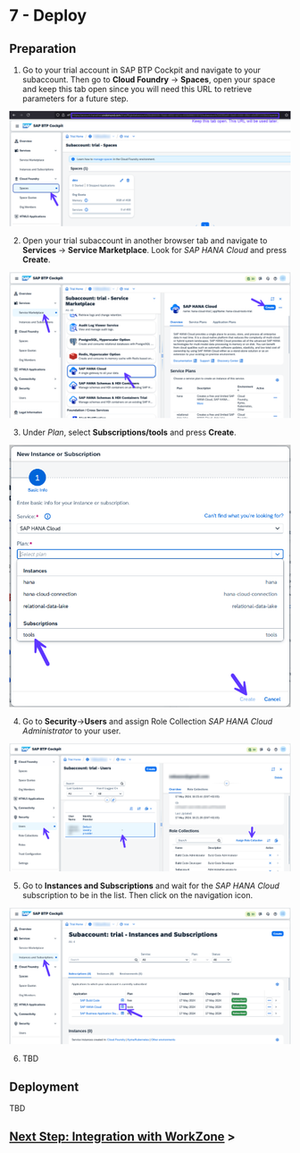 # 7 - Deploy

## Preparation

1. Go to your trial account in SAP BTP Cockpit and navigate to your subaccount. Then go to **Cloud Foundry** -> **Spaces**, open your space and keep this tab open since you will need this URL to retrieve parameters for a future step.

![](./Images/8_Screenshot_Space_URL.png)

2. Open your trial subaccount in another browser tab and navigate to **Services** -> **Service Marketplace**. Look for *SAP HANA Cloud* and press **Create**.

![](./Images/8_Screenshot_Create_HANA_Cloud.png)

3. Under *Plan*, select **Subscriptions/tools** and press **Create**.

![](./Images/8_Screenshot_Create_HANA_Tools.png)

4. Go to **Security**->**Users** and assign Role Collection *SAP HANA Cloud Administrator* to your user.

![](./Images/8_Screenshot_Assign_Role_Collection.png)

5. Go to **Instances and Subscriptions** and wait for the *SAP HANA Cloud* subscription to be in the list. Then click on the navigation icon.

![](./Images/8_Screenshot_Goto_HANA_Application.png)

6. TBD 

## Deployment
TBD

## [Next Step: Integration with WorkZone](./9_Integrate_to_WZ.md) >